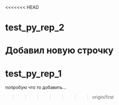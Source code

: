 <<<<<<< HEAD
# test_py_rep_2

Добавил новую строчку
=======

# test_py_rep_1

попробую что то добавить...
>>>>>>> origin/first
